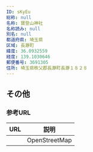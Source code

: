 ```yaml
---
ID: sKyEu
総称: null
名称: 寶登山神社
名称読み: null
別名: null
都道府県: 埼玉県
区域: 長瀞町
緯度: 36.0932559
経度: 139.1030646
郵便番号: 3691305
住所: 埼玉県秩父郡長瀞町長瀞１８２８
---
```


## その他

### 参考URL

| URL | 説明          |
| --- | ------------- |
|     | OpenStreetMap |
